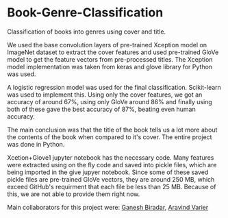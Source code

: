 # Book-Genre-Classification
Classification of books into genres using cover and title.

We used the base convolution layers of pre-trained Xception model on ImageNet dataset to extract the cover features and used pre-trained GloVe model to get the feature vectors from pre-processed titles. The Xception model implementation was taken from keras and glove library for Python was used. 

A logistic regression model was used for the final classification. Scikit-learn was used to implement this. Using only the cover features, we got an accuracy of around 67%, using only GloVe around 86% and finally using both of these gave the best accuracy of 87%, beating even human accuracy. 

The main conclusion was that the title of the book tells us a lot more about the contents of the book when compared to it's cover. The entire project was done in Python. 

Xcetion+Glove1 jupyter notebook has the necessary code. Many features were extracted using on the fly code and saved into pickle files, which are being imported in the give jupyer notebook. Since some of these saved pickle files are pre-trained GloVe vectors, they are around 250 MB, which exceed GitHub's requirment that each file be less than 25 MB. Because of this, we are not able to provide them right now.

Main collaborators for this project were: [Ganesh Biradar](https://github.com/biradarganesh25), [Aravind Varier](https://github.com/aravindvarier)
